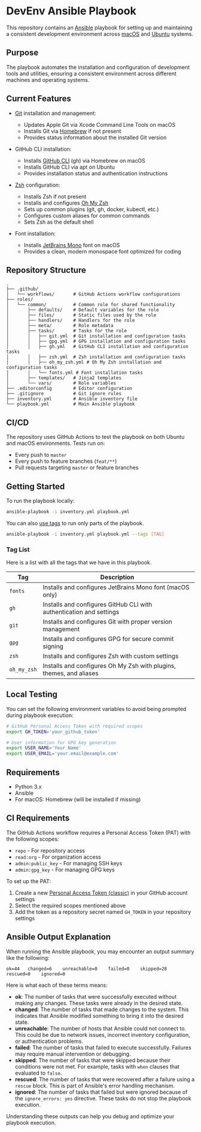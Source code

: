 # DevEnv Ansible Playbook

This repository contains an [Ansible](https://www.ansible.com/) playbook for setting up and maintaining a consistent development environment across [macOS](https://www.apple.com/macos/) and [Ubuntu](https://ubuntu.com/) systems.

## Purpose

The playbook automates the installation and configuration of development tools and utilities, ensuring a consistent environment across different machines and operating systems.

## Current Features

- [Git](https://git-scm.com/) installation and management:
  - Updates Apple Git via Xcode Command Line Tools on macOS
  - Installs Git via [Homebrew](https://brew.sh/) if not present
  - Provides status information about the installed Git version

- GitHub CLI installation:
  - Installs [GitHub CLI](https://cli.github.com/) (gh) via Homebrew on macOS
  - Installs GitHub CLI via apt on Ubuntu
  - Provides installation status and authentication instructions

- [Zsh](https://www.zsh.org/) configuration:
  - Installs Zsh if not present
  - Installs and configures [Oh My Zsh](https://ohmyz.sh/)
  - Sets up common plugins (git, gh, docker, kubectl, etc.)
  - Configures custom aliases for common commands
  - Sets Zsh as the default shell

- Font installation:
  - Installs [JetBrains Mono](https://www.jetbrains.com/lp/mono/) font on macOS
  - Provides a clean, modern monospace font optimized for coding

## Repository Structure

```
.
├── .github/
│   └── workflows/       # GitHub Actions workflow configurations
├── roles/
│   └── common/          # Common role for shared functionality
│       ├── defaults/    # Default variables for the role
│       ├── files/       # Static files used by the role
│       ├── handlers/    # Handlers for the role
│       ├── meta/        # Role metadata
│       ├── tasks/       # Tasks for the role
│       │   ├── git.yml  # Git installation and configuration tasks
│       │   ├── gpg.yml  # GPG installation and configuration tasks
│       │   ├── gh.yml   # GitHub CLI installation and configuration tasks
│       │   ├── zsh.yml  # Zsh installation and configuration tasks
│       │   ├── oh_my_zsh.yml # Oh My Zsh installation and configuration tasks
│       │   └── fonts.yml # Font installation tasks
│       ├── templates/   # Jinja2 templates
│       └── vars/        # Role variables
├── .editorconfig        # Editor configuration
├── .gitignore           # Git ignore rules
├── inventory.yml        # Ansible inventory file
└── playbook.yml         # Main Ansible playbook
```

## CI/CD

The repository uses GitHub Actions to test the playbook on both Ubuntu and macOS environments. Tests run on:
- Every push to `master`
- Every push to feature branches (`feat/**`)
- Pull requests targeting `master` or feature branches

## Getting Started

To run the playbook locally:

```bash
ansible-playbook -i inventory.yml playbook.yml
```

You can also [use tags](https://docs.ansible.com/ansible/latest/playbook_guide/playbooks_tags.html) to run only parts of the playbook.

```bash
ansible-playbook -i inventory.yml playbook.yml --tags [TAG]
```

### Tag List

Here is a list with all the tags that we have in this playbook.

| Tag         | Description                                                                 |
|-------------|-----------------------------------------------------------------------------|
| `fonts`     | Installs and configures JetBrains Mono font (macOS only)                    |
| `gh`        | Installs and configures GitHub CLI with authentication and settings         |
| `git`       | Installs and configures Git with proper version management                  |
| `gpg`       | Installs and configures GPG for secure commit signing                       |
| `zsh`       | Installs and configures Zsh with custom settings                            |
| `oh_my_zsh` | Installs and configures Oh My Zsh with plugins, themes, and aliases         |

## Local Testing

You can set the following environment variables to avoid being prompted during playbook execution:

```bash
# GitHub Personal Access Token with required scopes
export GH_TOKEN='your_github_token'

# User information for GPG key generation
export USER_NAME='Your Name'
export USER_EMAIL='your.email@example.com'
```

## Requirements

- Python 3.x
- Ansible
- For macOS: Homebrew (will be installed if missing) 

## CI Requirements

The GitHub Actions workflow requires a Personal Access Token (PAT) with the following scopes:
- `repo` - For repository access
- `read:org` - For organization access
- `admin:public_key` - For managing SSH keys
- `admin:gpg_key` - For managing GPG keys

To set up the PAT:
1. Create a new [Personal Access Token (classic)](https://github.com/settings/tokens) in your GitHub account settings
2. Select the required scopes mentioned above
3. Add the token as a repository secret named `GH_TOKEN` in your repository settings

## Ansible Output Explanation

When running the Ansible playbook, you may encounter an output summary like the following:

```
ok=44   changed=6    unreachable=0    failed=0    skipped=28   rescued=0    ignored=0
```

Here is what each of these terms means:

- **ok**: The number of tasks that were successfully executed without making any changes. These tasks were already in the desired state.
- **changed**: The number of tasks that made changes to the system. This indicates that Ansible modified something to bring it into the desired state.
- **unreachable**: The number of hosts that Ansible could not connect to. This could be due to network issues, incorrect inventory configuration, or authentication problems.
- **failed**: The number of tasks that failed to execute successfully. Failures may require manual intervention or debugging.
- **skipped**: The number of tasks that were skipped because their conditions were not met. For example, tasks with `when` clauses that evaluated to `false`.
- **rescued**: The number of tasks that were recovered after a failure using a `rescue` block. This is part of Ansible's error handling mechanism.
- **ignored**: The number of tasks that failed but were ignored because of the `ignore_errors: yes` directive. These tasks do not stop the playbook execution.

Understanding these outputs can help you debug and optimize your playbook execution.